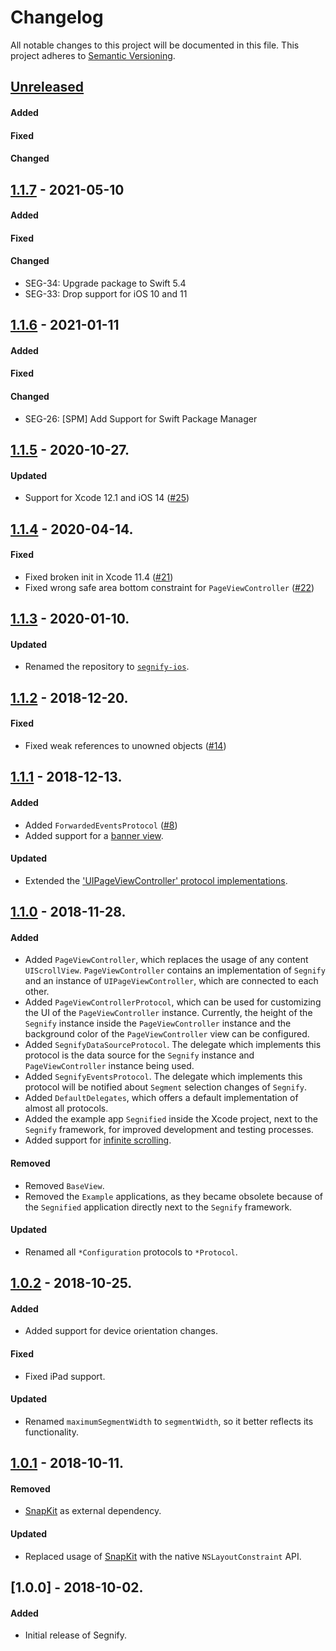 # Changelog
All notable changes to this project will be documented in this file.
This project adheres to [Semantic Versioning](http://semver.org/).

## [Unreleased]
#### Added

#### Fixed

#### Changed

## [1.1.7] - 2021-05-10
#### Added

#### Fixed

#### Changed
- SEG-34: Upgrade package to Swift 5.4
- SEG-33: Drop support for iOS 10 and 11

## [1.1.6] - 2021-01-11
#### Added

#### Fixed

#### Changed
- SEG-26: [SPM] Add Support for Swift Package Manager

## [1.1.5] - 2020-10-27.
#### Updated
- Support for Xcode 12.1 and iOS 14 ([#25](https://github.com/nedap/segnify-ios/issues/25))

## [1.1.4] - 2020-04-14.
#### Fixed
- Fixed broken init in Xcode 11.4 ([#21](https://github.com/nedap/segnify-ios/issues/21))
- Fixed wrong safe area bottom constraint for `PageViewController` ([#22](https://github.com/nedap/segnify-ios/issues/22))

## [1.1.3] - 2020-01-10.
#### Updated
- Renamed the repository to [`segnify-ios`](https://github.com/nedap/segnify-ios/issues/17).

## [1.1.2] - 2018-12-20.
#### Fixed
- Fixed weak references to unowned objects ([#14](https://github.com/nedap/segnify-ios/issues/14))

## [1.1.1] - 2018-12-13.
#### Added
- Added `ForwardedEventsProtocol` ([#8](https://github.com/nedap/segnify-ios/issues/8))
- Added support for a [banner view](https://github.com/nedap/segnify-ios/issues/11).

#### Updated
- Extended the ['UIPageViewController' protocol implementations](https://github.com/nedap/segnify-ios/issues/8).

## [1.1.0] - 2018-11-28.
#### Added
- Added `PageViewController`, which replaces the usage of any content `UIScrollView`. `PageViewController` contains an implementation of `Segnify` and an instance of `UIPageViewController`, which are connected to each other.
- Added `PageViewControllerProtocol`, which can be used for customizing the UI of the `PageViewController` instance. Currently, the height of the `Segnify` instance inside the `PageViewController` instance and the background color of the `PageViewController` view can be configured.
- Added `SegnifyDataSourceProtocol`. The delegate which implements this protocol is the data source for the `Segnify` instance and `PageViewController` instance being used.
- Added `SegnifyEventsProtocol`. The delegate which implements this protocol will be notified about `Segment` selection changes of `Segnify`.
- Added `DefaultDelegates`, which offers a default implementation of almost all protocols.
- Added the example app `Segnified` inside the Xcode project, next to the `Segnify` framework, for improved development and testing processes.
- Added support for [infinite scrolling](https://github.com/nedap/segnify-ios/issues/3).

#### Removed
- Removed `BaseView`.
- Removed the `Example` applications, as they became obsolete because of the `Segnified` application directly next to the `Segnify` framework.

#### Updated
- Renamed all `*Configuration` protocols to `*Protocol`.
  
## [1.0.2] - 2018-10-25.
#### Added
- Added support for device orientation changes.

#### Fixed
- Fixed iPad support.

#### Updated
- Renamed `maximumSegmentWidth` to `segmentWidth`, so it better reflects its functionality.

## [1.0.1] - 2018-10-11.
#### Removed
- [SnapKit](https://snapkit.io) as external dependency.

#### Updated
- Replaced usage of [SnapKit](https://snapkit.io) with the native `NSLayoutConstraint` API.

## [1.0.0] - 2018-10-02.
#### Added
- Initial release of Segnify.

[Unreleased]: https://github.com/nedap/segnify-ios/compare/1.1.7...HEAD
[1.1.7]: https://github.com/nedap/segnify-ios/compare/1.1.6...1.1.7
[1.1.6]: https://github.com/nedap/segnify-ios/compare/1.1.5...1.1.6
[1.1.5]: https://github.com/nedap/segnify-ios/compare/1.1.4...1.1.5
[1.1.4]: https://github.com/nedap/segnify-ios/compare/1.1.3...1.1.4
[1.1.3]: https://github.com/nedap/segnify-ios/compare/1.1.2...1.1.3
[1.1.2]: https://github.com/nedap/segnify-ios/compare/1.1.1...1.1.2
[1.1.1]: https://github.com/nedap/segnify-ios/compare/1.1.0...1.1.1
[1.1.0]: https://github.com/nedap/segnify-ios/compare/1.0.2...1.1.0
[1.0.2]: https://github.com/nedap/segnify-ios/compare/1.0.1...1.0.2
[1.0.1]: https://github.com/nedap/segnify-ios/compare/1.0.0...1.0.1
